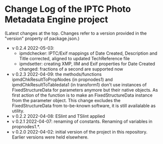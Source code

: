 # Change Log of the IPTC Photo Metadata Engine project

(Latest changes at the top. Changes refer to a version provided in the "version" property of package.json.)

* v 0.2.4 2022-05-03: 
  * ipmdchecker: IPTC/Exif mappings of Date Created, Description and Title corrected, aligned to updated TechReference file
  * ipmdsetter: creating XMP, IIM and Exif properties for Date Created changed: fractions of a second are supported now
* v 0.2.3 2022-04-09: the methods/functions ipmdChkResultToPropNodes (in propnodes1) and ipmdChkResultToTabledata1 (in transform1) don't use instances of FixedStructureData for parameters anymore but their native objects. As first action of the function is to make an FixedStructureData instance from the parameter object. This change excludes the FixedStructureData from to-be-known software, it is still availalable as utility.
* v 0.2.2 2022-04-08: ESlint and TSlint applied
* v 0.2.1 2022-04-07: renaming of constants. Renaming of variables in propnodes1.*.
* v 0.2.0 2022-04-02: initial version of the project in this repository. Earlier versions were held elsewhere.
